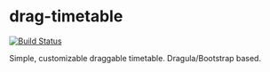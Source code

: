 # drag-timetable
[![Build Status](https://travis-ci.com/DJAndries/drag-timetable.svg?token=RQi4RZxqsycNL6ZXWJyR&branch=master)](https://travis-ci.com/DJAndries/drag-timetable)

Simple, customizable draggable timetable. Dragula/Bootstrap based.
